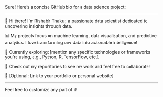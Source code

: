 Sure! Here’s a concise GitHub bio for a data science project:

---

👋 Hi there! I'm Rishabh Thakur, a passionate data scientist dedicated to uncovering insights through data. 

📊 My projects focus on machine learning, data visualization, and predictive analytics. I love transforming raw data into actionable intelligence!

🚀 Currently exploring: [mention any specific technologies or frameworks you're using, e.g., Python, R, TensorFlow, etc.].

🌟 Check out my repositories to see my work and feel free to collaborate!

🔗 [Optional: Link to your portfolio or personal website]

---

Feel free to customize any part of it!
